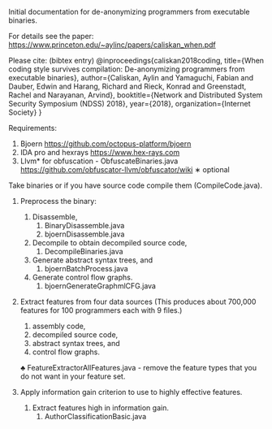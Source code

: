 Initial documentation for de-anonymizing programmers from executable binaries.

For details see the paper: https://www.princeton.edu/~aylinc/papers/caliskan_when.pdf 

Please cite: (bibtex entry)
@inproceedings{caliskan2018coding,
  title={When coding style survives compilation: De-anonymizing programmers from executable binaries},
  author={Caliskan, Aylin and Yamaguchi, Fabian and Dauber, Edwin and Harang, Richard and Rieck, Konrad and Greenstadt, Rachel and Narayanan, Arvind},
  booktitle={Network and Distributed System Security Symposium (NDSS) 2018},
  year={2018},
  organization={Internet Society}
}

Requirements:
1.	Bjoern https://github.com/octopus-platform/bjoern 
2.	IDA pro and hexrays https://www.hex-rays.com 
3.	Llvm* for obfuscation - ObfuscateBinaries.java https://github.com/obfuscator-llvm/obfuscator/wiki 
∗	optional


Take binaries or if you have source code compile them (CompileCode.java).
1.	Preprocess the binary: 
      1.	Disassemble, 
              1.	BinaryDisassemble.java		
              2.	bjoernDisassemble.java
      2.	Decompile to obtain decompiled source code, 
              1.	DecompileBinaries.java
      3.	Generate abstract syntax trees, and 
              1.	bjoernBatchProcess.java		
      4.	Generate control flow graphs. 	
              1.	bjoernGenerateGraphmlCFG.java

2.	Extract features from four data sources 
        (This produces about 700,000 features for 100 programmers each with 9 files.)  
      1.	assembly code, 
      2.	decompiled source code, 
      3.	abstract syntax trees, and 
      4.	control flow graphs. 
      
      ♣	FeatureExtractorAllFeatures.java - remove the feature types that you do not want in your feature set.

3.	Apply information gain criterion to use to highly effective features. 
      1.	Extract features high in information gain.
              1.	AuthorClassificationBasic.java 
